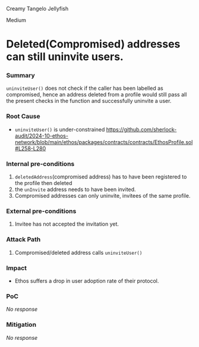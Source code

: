 Creamy Tangelo Jellyfish

Medium

# Deleted(Compromised) addresses can still uninvite users.

### Summary

`uninviteUser()` does not check if the caller has been labelled as compromised, hence an address deleted from a profile would still pass all the present checks in the function and successfully uninvite a user.

### Root Cause

- `uninviteUser()` is under-constrained https://github.com/sherlock-audit/2024-10-ethos-network/blob/main/ethos/packages/contracts/contracts/EthosProfile.sol#L258-L280

### Internal pre-conditions

1. `deletedAddress`(compromised address) has to have been registered to the profile then deleted 
2. the `unInvite` address needs to have been invited.
3. Compromised addresses can only uninvite, invitees of the same profile.

### External pre-conditions

1.  Invitee has not accepted the invitation yet.

### Attack Path

1. Compromised/deleted address calls `uninviteUser()`

### Impact

- Ethos suffers a drop in user adoption rate of their protocol.

### PoC

_No response_

### Mitigation

_No response_